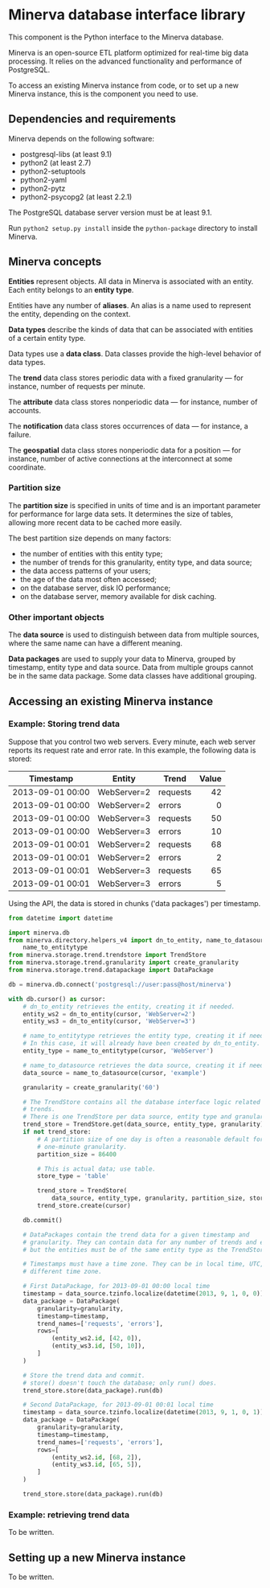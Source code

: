 # Minerva database interface library

This component is the Python interface to the Minerva database.

Minerva is an open-source ETL platform optimized for real-time big data processing. It relies on the advanced functionality and performance of PostgreSQL.

To access an existing Minerva instance from code, or to set up a new Minerva instance, this is the component you need to use.


## Dependencies and requirements

Minerva depends on the following software:

* postgresql-libs (at least 9.1)
* python2 (at least 2.7)
* python2-setuptools
* python2-yaml
* python2-pytz
* python2-psycopg2 (at least 2.2.1)

The PostgreSQL database server version must be at least 9.1.

Run `python2 setup.py install` inside the `python-package` directory to install Minerva.


## Minerva concepts

**Entities** represent objects. All data in Minerva is associated with an entity. Each entity belongs to an **entity type**.

Entities have any number of **aliases**. An alias is a name used to represent the entity, depending on the context.

**Data types** describe the kinds of data that can be associated with entities of a certain entity type.

Data types use a **data class**. Data classes provide the high-level behavior of data types.

The **trend** data class stores periodic data with a fixed granularity — for instance, number of requests per minute.

The **attribute** data class stores nonperiodic data — for instance, number of accounts.

The **notification** data class stores occurrences of data — for instance, a failure.

The **geospatial** data class stores nonperiodic data for a position — for instance, number of active connections at the interconnect at some coordinate.


### Partition size

The **partition size** is specified in units of time and is an important parameter for performance for large data sets. It determines the size of tables, allowing more recent data to be cached more easily.

The best partition size depends on many factors:

- the number of entities with this entity type;
- the number of trends for this granularity, entity type, and data source;
- the data access patterns of your users;
- the age of the data most often accessed;
- on the database server, disk IO performance;
- on the database server, memory available for disk caching.


### Other important objects

The **data source** is used to distinguish between data from multiple sources, where the same name can have a different meaning.

**Data packages** are used to supply your data to Minerva, grouped by timestamp, entity type and data source. Data from multiple groups cannot be in the same data package. Some data classes have additional grouping.


## Accessing an existing Minerva instance

### Example: Storing trend data

Suppose that you control two web servers. Every minute, each web server reports its request rate and error rate. In this example, the following data is stored:

Timestamp        | Entity      | Trend    | Value
---------------- | ----------- | -------- | -----:
2013-09-01 00:00 | WebServer=2 | requests |    42
2013-09-01 00:00 | WebServer=2 | errors   |     0
2013-09-01 00:00 | WebServer=3 | requests |    50
2013-09-01 00:00 | WebServer=3 | errors   |    10
2013-09-01 00:01 | WebServer=2 | requests |    68
2013-09-01 00:01 | WebServer=2 | errors   |     2
2013-09-01 00:01 | WebServer=3 | requests |    65
2013-09-01 00:01 | WebServer=3 | errors   |     5

Using the API, the data is stored in chunks ('data packages') per timestamp.


```python
from datetime import datetime

import minerva.db
from minerva.directory.helpers_v4 import dn_to_entity, name_to_datasource, \
    name_to_entitytype
from minerva.storage.trend.trendstore import TrendStore
from minerva.storage.trend.granularity import create_granularity
from minerva.storage.trend.datapackage import DataPackage

db = minerva.db.connect('postgresql://user:pass@host/minerva')

with db.cursor() as cursor:
    # dn_to_entity retrieves the entity, creating it if needed.
    entity_ws2 = dn_to_entity(cursor, 'WebServer=2')
    entity_ws3 = dn_to_entity(cursor, 'WebServer=3')

    # name_to_entitytype retrieves the entity type, creating it if needed.
    # In this case, it will already have been created by dn_to_entity.
    entity_type = name_to_entitytype(cursor, 'WebServer')

    # name_to_datasource retrieves the data source, creating it if needed.
    data_source = name_to_datasource(cursor, 'example')

    granularity = create_granularity('60')

    # The TrendStore contains all the database interface logic related to
    # trends.
    # There is one TrendStore per data source, entity type and granularity.
    trend_store = TrendStore.get(data_source, entity_type, granularity)
    if not trend_store:
        # A partition size of one day is often a reasonable default for a
        # one-minute granularity.
        partition_size = 86400

        # This is actual data; use table.
        store_type = 'table'

        trend_store = TrendStore(
            data_source, entity_type, granularity, partition_size, store_type)
        trend_store.create(cursor)

    db.commit()

    # DataPackages contain the trend data for a given timestamp and
    # granularity. They can contain data for any number of trends and entities,
    # but the entities must be of the same entity type as the TrendStore.

    # Timestamps must have a time zone. They can be in local time, UTC, or a
    # different time zone.

    # First DataPackage, for 2013-09-01 00:00 local time
    timestamp = data_source.tzinfo.localize(datetime(2013, 9, 1, 0, 0))
    data_package = DataPackage(
        granularity=granularity,
        timestamp=timestamp,
        trend_names=['requests', 'errors'],
        rows=[
            (entity_ws2.id, [42, 0]),
            (entity_ws3.id, [50, 10]),
        ]
    )

    # Store the trend data and commit.
    # store() doesn't touch the database; only run() does.
    trend_store.store(data_package).run(db)

    # Second DataPackage, for 2013-09-01 00:01 local time
    timestamp = data_source.tzinfo.localize(datetime(2013, 9, 1, 0, 1))
    data_package = DataPackage(
        granularity=granularity,
        timestamp=timestamp,
        trend_names=['requests', 'errors'],
        rows=[
            (entity_ws2.id, [68, 2]),
            (entity_ws3.id, [65, 5]),
        ]
    )

    trend_store.store(data_package).run(db)
```


### Example: retrieving trend data

To be written.


## Setting up a new Minerva instance

To be written.
